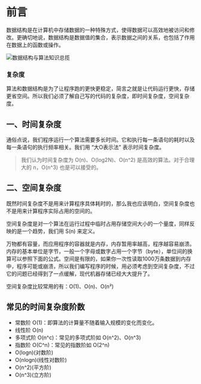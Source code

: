 # 前言

数据结构是在计算机中存储数据的一种特殊方式，使得数据可以高效地被访问和修改。更确切地说，数据结构是数据值的集合，表示数据之间的关系，也包括了作用在数据上的函数或操作。

![数据结构与算法知识总揽](https://api.zhanggaoyuan.com/uploads/images/articles/201904/20/1_1555733566_xcaWlw6beH.png)

### 复杂度
算法和数据结构是为了让程序跑的更快更稳定，简言之就是让代码运行更快，存储更省空间。所以我们必须了解自己写的代码的复杂度，即时间复杂度，空间复杂度。

## 一、时间复杂度


通俗点说，我们程序运行一个算法需要多长时间。它和执行每一条语句的耗时以及每一条语句的执行频率相关。我们用 “大O表示法” 表示时间复杂度。





>我们认为时间复杂度为 O(n)、O(log2N)、O(n^2) 是高效的算法。对于合理大的 n，O(n^3) 也是可以接受的。


## 二、空间复杂度

既然时间复杂度不是用来计算程序具体耗时的，那么我也应该明白，空间复杂度也不是用来计算程序实际占用的空间的。

空间复杂度是对一个算法在运行过程中临时占用存储空间大小的一个量度，同样反映的是一个趋势，我们用 S(n) 来定义。

万物都有容量，而应用程序的容器就是内存，内存暂用率越高，程序越容易崩溃。内存的基本单位是字节，一般一个字母或数字占用一个字节（byte），单位间的换算可以参照下面的公式。空间是有限的，如果你一次性读取1000万条数据到内存中，程序可能或崩溃，所以我们编写程序的时候，用必须考虑到空间复杂度，不过它的问题已经得到了一点缓解，现代机器存储已经大大提升了。


空间复杂度比较常用的有：O(1)、O(n)、O(n²)

## 常见的时间复杂度阶数
+ 常数阶 O(1)：即算法的计算量不随着输入规模的变化而变化。
+ 线性阶 O(n)
+ 多项式阶 O(n^c)：常见的多项式阶如 O(n^2)、O(n^3)
+ 指数阶 O(C^n)：常见的指数阶如 O(2^n)
+ O(logn)(对数阶)
+ O(nlogn)(线性对数阶)
+ O(n^2)(平方阶)
+ O(n^3)(立方阶)